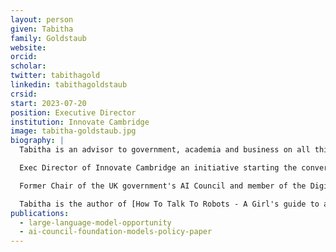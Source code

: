```yaml
---
layout: person
given: Tabitha
family: Goldstaub
website: 
orcid: 
scholar: 
twitter: tabithagold
linkedin: tabithagoldstaub 
crsid: 
start: 2023-07-20
position: Executive Director
institution: Innovate Cambridge
image: tabitha-goldstaub.jpg 
biography: |
  Tabitha is an advisor to government, academia and business on all things AI. 

  Exec Director of Innovate Cambridge an initiative starting the conversation and supporting the ecosystem to write an inclusive and sustainable innovation strategy for The Greater Cambridge Region. 

  Former Chair of the UK government's AI Council and member of the Digital Economy Council. Most recently co-founder of CogX, an app, festival and leadership summit for emerging technology. Tabitha was also the co-founder of video distribution company Rightster (IPO 2011.) 

  Tabitha is the author of [How To Talk To Robots - A Girl's guide to a World Dominated by AI](https://harpercollins.co.uk/products/how-to-talk-to-robots-a-girls-guide-to-a-future-dominated-by-ai-tabitha-goldstaub).
publications:
  - large-language-model-opportunity
  - ai-council-foundation-models-policy-paper
---
```


